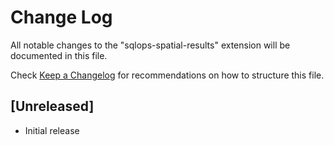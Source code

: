 # Change Log
All notable changes to the "sqlops-spatial-results" extension will be documented in this file.

Check [Keep a Changelog](http://keepachangelog.com/) for recommendations on how to structure this file.

## [Unreleased]
- Initial release
